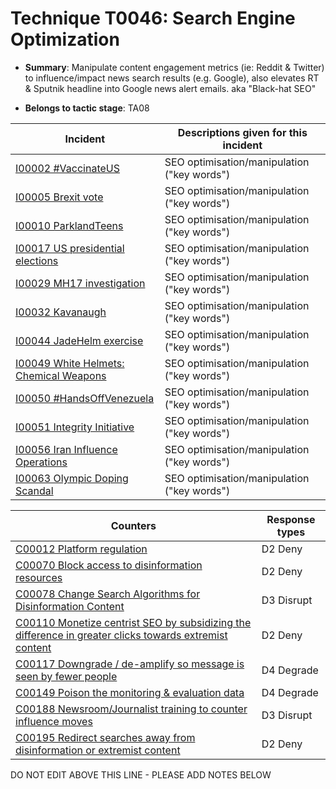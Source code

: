 # Technique T0046: Search Engine Optimization

* **Summary**: Manipulate content engagement metrics (ie: Reddit & Twitter) to influence/impact news search results (e.g. Google), also elevates RT & Sputnik headline into Google news alert emails. aka "Black-hat SEO" 

* **Belongs to tactic stage**: TA08


| Incident | Descriptions given for this incident |
| -------- | -------------------- |
| [I00002 #VaccinateUS](../incidents/I00002.md) | SEO optimisation/manipulation ("key words") |
| [I00005 Brexit vote](../incidents/I00005.md) | SEO optimisation/manipulation ("key words") |
| [I00010 ParklandTeens](../incidents/I00010.md) | SEO optimisation/manipulation ("key words") |
| [I00017 US presidential elections](../incidents/I00017.md) | SEO optimisation/manipulation ("key words") |
| [I00029 MH17 investigation](../incidents/I00029.md) | SEO optimisation/manipulation ("key words") |
| [I00032 Kavanaugh](../incidents/I00032.md) | SEO optimisation/manipulation ("key words") |
| [I00044 JadeHelm exercise](../incidents/I00044.md) | SEO optimisation/manipulation ("key words") |
| [I00049 White Helmets: Chemical Weapons](../incidents/I00049.md) | SEO optimisation/manipulation ("key words") |
| [I00050 #HandsOffVenezuela](../incidents/I00050.md) | SEO optimisation/manipulation ("key words") |
| [I00051 Integrity Initiative](../incidents/I00051.md) | SEO optimisation/manipulation ("key words") |
| [I00056 Iran Influence Operations](../incidents/I00056.md) | SEO optimisation/manipulation ("key words") |
| [I00063 Olympic Doping Scandal](../incidents/I00063.md) | SEO optimisation/manipulation ("key words") |



| Counters | Response types |
| -------- | -------------- |
| [C00012 Platform regulation](../counters/C00012.md) | D2 Deny |
| [C00070 Block access to disinformation resources](../counters/C00070.md) | D2 Deny |
| [C00078 Change Search Algorithms for Disinformation Content](../counters/C00078.md) | D3 Disrupt |
| [C00110 Monetize centrist SEO by subsidizing the difference in greater clicks towards extremist content](../counters/C00110.md) | D2 Deny |
| [C00117 Downgrade / de-amplify so message is seen by fewer people](../counters/C00117.md) | D4 Degrade |
| [C00149 Poison the monitoring & evaluation data](../counters/C00149.md) | D4 Degrade |
| [C00188 Newsroom/Journalist training to counter influence moves](../counters/C00188.md) | D3 Disrupt |
| [C00195 Redirect searches away from disinformation or extremist content ](../counters/C00195.md) | D2 Deny |


DO NOT EDIT ABOVE THIS LINE - PLEASE ADD NOTES BELOW
